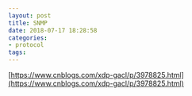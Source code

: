 ```yaml
---
layout: post
title: SNMP
date: 2018-07-17 18:28:58
categories:
- protocol
tags:
---
```


[https://www.cnblogs.com/xdp-gacl/p/3978825.html](https://www.cnblogs.com/xdp-gacl/p/3978825.html)  